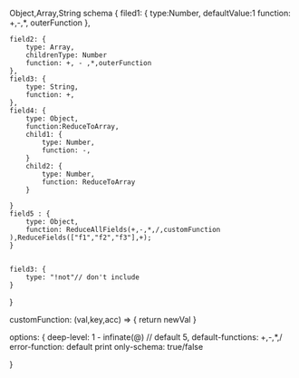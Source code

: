 
Object,Array,String
schema {
    filed1: {
        type:Number,
        defaultValue:1 
        function: +,-,*, outerFunction
    },

    field2: {
        type: Array,
        childrenType: Number
        function: +, - ,*,outerFunction
    },
    field3: {
        type: String,
        function: +,
    },
    field4: {
        type: Object,
        function:ReduceToArray,
        child1: {
            type: Number,
            function: -,
        }
        child2: {
            type: Number,
            function: ReduceToArray
        }
    
    }
    field5 : {
        type: Object,
        function: ReduceAllFields(+,-,*,/,customFunction ),ReduceFields(["f1","f2","f3"],+);
    }


    field3: {
        type: "!not"// don't include 
    }


}

customFunction: (val,key,acc) => {
    return newVal
}


options: {
    deep-level: 1 - infinate(@) // default 5,
    default-functions: +,-,*,/
    error-function: default print 
    only-schema: true/false

}


